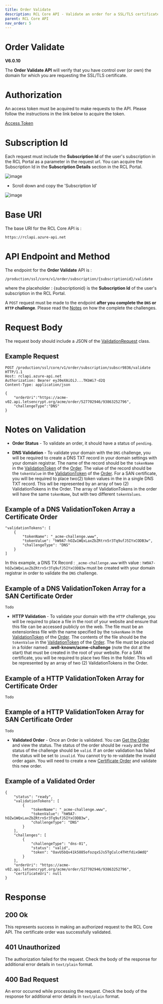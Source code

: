 ```yaml
---
title: Order Validate
description: RCL Core API - Validate an order for a SSL/TLS certificate
parent: RCL Core API
nav_order: 5
---
```


# Order Validate 
**V6.0.10**

The **Order Validate API** will verify that you have control over (or own) the domain for which you are requesting the SSL/TLS certificate.

# Authorization

An access token must be acquired to make requests to the API. Please follow the instructions in the link below to acquire the token.

[Access Token](./authorization.md)

# Subscription Id

Each request must include the **Subscription Id** of the user's subscription in the RCL Portal as a parameter in the request url. You can acquire the Subscription Id in the **Subscription Details** section in the RCL Portal.

![image](../images/autorenew_configure/add_subscriptionid.png)

- Scroll down and copy the 'Subscription Id' 

![image](../images/autorenew_configure/add_subscriptionid2.png)

# Base URI

The base URI for the RCL Core API is :
```
https://rclapi.azure-api.net
```

# API Endpoint and Method

The endpoint for the **Order Validate** API is :

```
/production/ssl/core/v1/order/subscription/{subscriptionid}/validate
```

where the placeholder : {subscriptionid} is the **Subscription Id** of the user's subscription in the RCL Portal.

A ``POST`` request must be made to the endpoint **after you complete the ``DNS`` or ``HTTP`` challenge**. Please read the [Notes](#notes-on-validation) on how the complete the challenges.

# Request Body

The request body should include a JSON of the [ValidationRequest](./models.md#validationrequest) class.

## Example Request

```
POST /production/ssl/core/v1/order/subscription/subscr9836/validate HTTP/1.1
Host: rclapi.azure-api.net
Authorization: Bearer eyJ0eXAiOiJ...TKbWi7-d2Q
Content-Type: application/json

{
    "orderUri":"https://acme-v02.api.letsencrypt.org/acme/order/527702946/93863252796",
    "challengeType":"DNS"
}
```

# Notes on Validation

- **Order Status** - To validate an order, it should have a status of ``pending``.

- **DNS Validation** - To validate your domain with the ``DNS`` challenge, you will be required to create a DNS TXT record in your domain settings with your domain registrar. The name of the record should be the ``tokenName`` in the [ValidationToken](./models.md#validationtoken) of the [Order](./models.md#order). The value of the record should be the ``tokenValue`` in the [ValidationToken](./models.md#validationtoken) of the [Order](./models.md#order). For a SAN certificate, you will be required to place two(2) token values in the in a single DNS TXT record. This wll be represented by an array of two (2) ValidationTokens in the Order. The  array of ValidationTokens in the order will have the same ``tokenName``, but with two different ``tokenValues``.

## Example of a DNS ValidationToken Array a Certificate Order

```
"validationTokens": [
    {
        "tokenName": "_acme-challenge.www",
        "tokenValue": "hW9A7-hOZw1WQxLaxZbZRtrn5r3Tq9ufJ5IYxCODB3w",
        "challengeType": "DNS"
    }
]
```

In this example, a DNS TX Record : ``_acme-challenge.www`` with value : `hW9A7-hOZw1WQxLaxZbZRtrn5r3Tq9ufJ5IYxCODB3w` must be created with your domain registrar in order to validate the ``DNS`` challenge.

## Example of a DNS ValidationToken Array for a SAN Certificate Order

```
Todo
```

- **HTTP Validation** - To validate your domain with the ``HTTP`` challenge, you will be required to place a file in the root of your website and ensure that this file can be accessed publicly on the web. The file must be an extensionless file with the name specified by the ``tokenName`` in the [ValidationToken](./models.md#validationtoken) of the [Order](./models.md#order). The contents of the file should be the ``tokenValue`` in the [ValidationToken](./models.md#validationtoken) of the [Order](./models.md#order). The file must be placed in a folder named: **.well-known/acme-challenge** (note the dot at the start) that must be created in the root of your website. For a SAN certificate, you will be required to place two files in the folder. This wll be represented by an array of two (2) ValidationTokens in the Order.

## Example of a HTTP ValidationToken Array for Certificate Order

```
Todo
```

## Example of a HTTP ValidationToken Array for SAN Certificate Order

```
Todo
```

- **Validated Order** -  Once an Order is validated. You can [Get the Order](order-get.md) and view the status. The status of the order should be ``ready`` and the status of the challenge should be ``valid``. If an order validation has failed the status will be set to  ``invalid``. You cannot try to re-validate the invalid order again. You will need to create a new [Certificate Order](./order-create.md) and validate this new order.

## Example of a Validated Order
```
{
    "status": "ready",
    "validationTokens": [
        {
            "tokenName": "_acme-challenge.www",
            "tokenValue": "hW9A7-hOZw1WQxLaxZbZRtrn5r3Tq9ufJ5IYxCODB3w",
            "challengeType": "DNS"
        }
    ],
    "challenges": [
        {
            "challengeType": "dns-01",
            "status": "valid",
            "token": "OavU5bQv41k5885ofozqxSJs5TgCulc4THtfdixGWdQ"
        }
    ],
    "orderUri": "https://acme-v02.api.letsencrypt.org/acme/order/527702946/93863252796",
    "certificateUri": null
}
```

# Response

## 200 Ok

This represents success in making an authorized request to the RCL Core API. The certificate order was successfully validated.

## 401 Unauthorized

The authorization failed for the request. Check the body of the response for additional error details in ``text/plain`` format.

## 400 Bad Request

An error occurred while processing the request. Check the body of the response for additional error details in ``text/plain`` format.